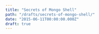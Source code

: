 ```yaml
---
title: "Secrets of Mongo Shell"
path: "/drafts/secrets-of-mongo-shell/"
date: "2015-06-11T00:00:00.000Z"
draft: true
---
```



